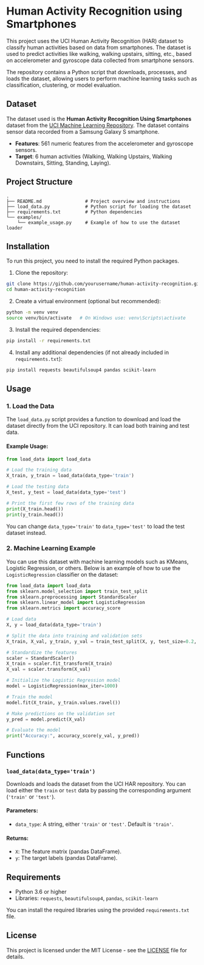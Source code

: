 

# Human Activity Recognition using Smartphones

This project uses the UCI Human Activity Recognition (HAR) dataset to classify human activities based on data from smartphones. The dataset is used to predict activities like walking, walking upstairs, sitting, etc., based on accelerometer and gyroscope data collected from smartphone sensors.

The repository contains a Python script that downloads, processes, and loads the dataset, allowing users to perform machine learning tasks such as classification, clustering, or model evaluation.

## Dataset

The dataset used is the **Human Activity Recognition Using Smartphones** dataset from the [UCI Machine Learning Repository](https://archive.ics.uci.edu/dataset/240/human+activity+recognition+using+smartphones). The dataset contains sensor data recorded from a Samsung Galaxy S smartphone.

- **Features**: 561 numeric features from the accelerometer and gyroscope sensors.
- **Target**: 6 human activities (Walking, Walking Upstairs, Walking Downstairs, Sitting, Standing, Laying).

## Project Structure

```
.
├── README.md                # Project overview and instructions
├── load_data.py             # Python script for loading the dataset
├── requirements.txt         # Python dependencies
└── examples/
    └── example_usage.py     # Example of how to use the dataset loader
```

## Installation

To run this project, you need to install the required Python packages.

1. Clone the repository:

```bash
git clone https://github.com/yourusername/human-activity-recognition.git
cd human-activity-recognition
```

2. Create a virtual environment (optional but recommended):

```bash
python -m venv venv
source venv/bin/activate   # On Windows use: venv\Scripts\activate
```

3. Install the required dependencies:

```bash
pip install -r requirements.txt
```

4. Install any additional dependencies (if not already included in `requirements.txt`):

```bash
pip install requests beautifulsoup4 pandas scikit-learn
```

## Usage

### 1. Load the Data

The `load_data.py` script provides a function to download and load the dataset directly from the UCI repository. It can load both training and test data.

#### Example Usage:

```python
from load_data import load_data

# Load the training data
X_train, y_train = load_data(data_type='train')

# Load the testing data
X_test, y_test = load_data(data_type='test')

# Print the first few rows of the training data
print(X_train.head())
print(y_train.head())
```

You can change `data_type='train'` to `data_type='test'` to load the test dataset instead.

### 2. Machine Learning Example

You can use this dataset with machine learning models such as KMeans, Logistic Regression, or others. Below is an example of how to use the `LogisticRegression` classifier on the dataset:

```python
from load_data import load_data
from sklearn.model_selection import train_test_split
from sklearn.preprocessing import StandardScaler
from sklearn.linear_model import LogisticRegression
from sklearn.metrics import accuracy_score

# Load data
X, y = load_data(data_type='train')

# Split the data into training and validation sets
X_train, X_val, y_train, y_val = train_test_split(X, y, test_size=0.2, random_state=42)

# Standardize the features
scaler = StandardScaler()
X_train = scaler.fit_transform(X_train)
X_val = scaler.transform(X_val)

# Initialize the Logistic Regression model
model = LogisticRegression(max_iter=1000)

# Train the model
model.fit(X_train, y_train.values.ravel())

# Make predictions on the validation set
y_pred = model.predict(X_val)

# Evaluate the model
print("Accuracy:", accuracy_score(y_val, y_pred))
```

## Functions

### `load_data(data_type='train')`

Downloads and loads the dataset from the UCI HAR repository. You can load either the `train` or `test` data by passing the corresponding argument (`'train'` or `'test'`).

#### Parameters:
- `data_type`: A string, either `'train'` or `'test'`. Default is `'train'`.

#### Returns:
- `X`: The feature matrix (pandas DataFrame).
- `y`: The target labels (pandas DataFrame).

## Requirements

- Python 3.6 or higher
- Libraries: `requests`, `beautifulsoup4`, `pandas`, `scikit-learn`

You can install the required libraries using the provided `requirements.txt` file.

## License

This project is licensed under the MIT License - see the [LICENSE](LICENSE) file for details.

